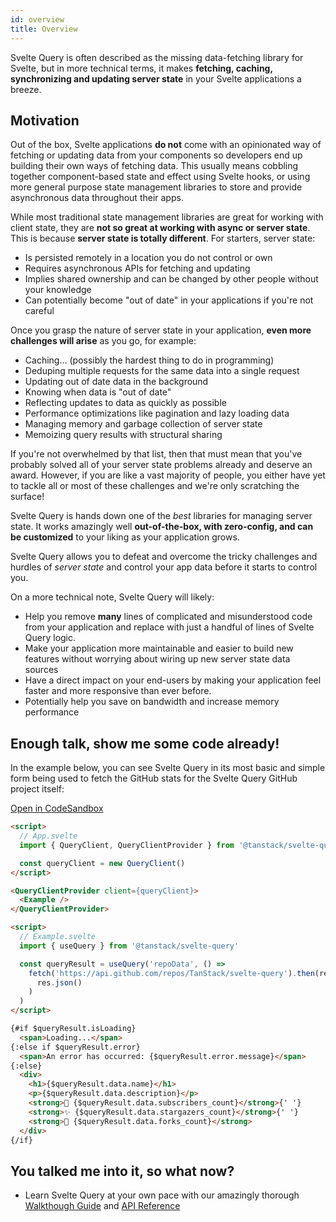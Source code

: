 ```yaml
---
id: overview
title: Overview
---
```


Svelte Query is often described as the missing data-fetching library for Svelte, but in more technical terms, it makes **fetching, caching, synchronizing and updating server state** in your Svelte applications a breeze.

## Motivation

Out of the box, Svelte applications **do not** come with an opinionated way of fetching or updating data from your components so developers end up building their own ways of fetching data. This usually means cobbling together component-based state and effect using Svelte hooks, or using more general purpose state management libraries to store and provide asynchronous data throughout their apps.

While most traditional state management libraries are great for working with client state, they are **not so great at working with async or server state**. This is because **server state is totally different**. For starters, server state:

- Is persisted remotely in a location you do not control or own
- Requires asynchronous APIs for fetching and updating
- Implies shared ownership and can be changed by other people without your knowledge
- Can potentially become "out of date" in your applications if you're not careful

Once you grasp the nature of server state in your application, **even more challenges will arise** as you go, for example:

- Caching... (possibly the hardest thing to do in programming)
- Deduping multiple requests for the same data into a single request
- Updating out of date data in the background
- Knowing when data is "out of date"
- Reflecting updates to data as quickly as possible
- Performance optimizations like pagination and lazy loading data
- Managing memory and garbage collection of server state
- Memoizing query results with structural sharing

If you're not overwhelmed by that list, then that must mean that you've probably solved all of your server state problems already and deserve an award. However, if you are like a vast majority of people, you either have yet to tackle all or most of these challenges and we're only scratching the surface!

Svelte Query is hands down one of the _best_ libraries for managing server state. It works amazingly well **out-of-the-box, with zero-config, and can be customized** to your liking as your application grows.

Svelte Query allows you to defeat and overcome the tricky challenges and hurdles of _server state_ and control your app data before it starts to control you.

On a more technical note, Svelte Query will likely:

- Help you remove **many** lines of complicated and misunderstood code from your application and replace with just a handful of lines of Svelte Query logic.
- Make your application more maintainable and easier to build new features without worrying about wiring up new server state data sources
- Have a direct impact on your end-users by making your application feel faster and more responsive than ever before.
- Potentially help you save on bandwidth and increase memory performance

## Enough talk, show me some code already!

In the example below, you can see Svelte Query in its most basic and simple form being used to fetch the GitHub stats for the Svelte Query GitHub project itself:

[Open in CodeSandbox](https://codesandbox.io/s/github/TanStack/svelte-query/tree/main/examples/simple)

```markdown
<script>
  // App.svelte
  import { QueryClient, QueryClientProvider } from '@tanstack/svelte-query'

  const queryClient = new QueryClient()
</script>

<QueryClientProvider client={queryClient}>
  <Example />
</QueryClientProvider>

```

```markdown
<script>
  // Example.svelte
  import { useQuery } from '@tanstack/svelte-query'

  const queryResult = useQuery('repoData', () =>
    fetch('https://api.github.com/repos/TanStack/svelte-query').then(res =>
      res.json()
    )
  )
</script>

{#if $queryResult.isLoading}
  <span>Loading...</span>
{:else if $queryResult.error}
  <span>An error has occurred: {$queryResult.error.message}</span>
{:else}
  <div>
    <h1>{$queryResult.data.name}</h1>
    <p>{$queryResult.data.description}</p>
    <strong>👀 {$queryResult.data.subscribers_count}</strong>{' '}
    <strong>✨ {$queryResult.data.stargazers_count}</strong>{' '}
    <strong>🍴 {$queryResult.data.forks_count}</strong>
  </div>
{/if}

```

## You talked me into it, so what now?

- Learn Svelte Query at your own pace with our amazingly thorough [Walkthough Guide](../installation) and [API Reference](../reference/useQuery)

